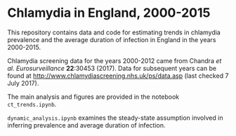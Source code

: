 # Chlamydia in England, 2000-2015

This repository contains data and code for estimating trends in chlamydia prevalence and the average duration of infection in England in the years 2000-2015.

Chlamydia screening data for the years 2000-2012 came from Chandra _et al. Eurosurveillance_ **22**:30453 (2017). Data for subsequent years can be found at http://www.chlamydiascreening.nhs.uk/ps/data.asp (last checked 7 July 2017).

The main analysis and figures are provided in the notebook `ct_trends.ipynb`.

`dynamic_analysis.ipynb` examines the steady-state assumption involved in inferring prevalence and average duration of infection.